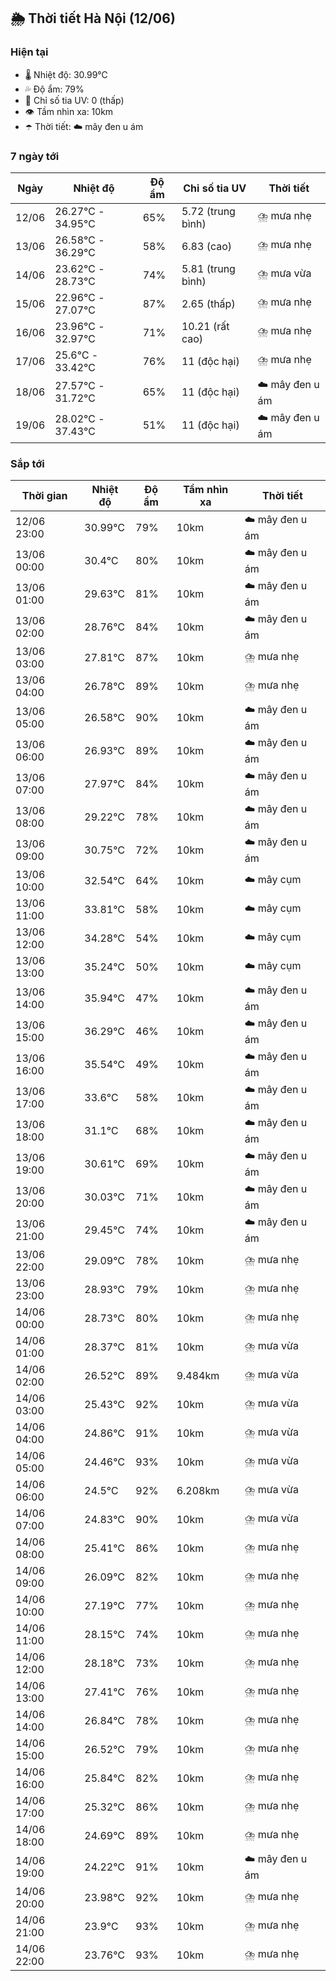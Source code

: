 ## 🌦️ Thời tiết Hà Nội (12/06)

### Hiện tại

- 🌡️ Nhiệt độ: 30.99℃
- 💦 Độ ẩm: 79%
- 🌟 Chỉ số tia UV: 0 (thấp)
- 👁️ Tầm nhìn xa: 10km
- ☂️ Thời tiết: ☁️ mây đen u ám

### 7 ngày tới

| Ngày | Nhiệt độ | Độ ẩm | Chỉ số tia UV | Thời tiết |
| --- | --- | --- | --- | --- |
| 12/06 | 26.27℃ - 34.95℃ | 65% | 5.72 (trung bình) | ⛈️ mưa nhẹ |
| 13/06 | 26.58℃ - 36.29℃ | 58% | 6.83 (cao) | ⛈️ mưa nhẹ |
| 14/06 | 23.62℃ - 28.73℃ | 74% | 5.81 (trung bình) | ⛈️ mưa vừa |
| 15/06 | 22.96℃ - 27.07℃ | 87% | 2.65 (thấp) | ⛈️ mưa nhẹ |
| 16/06 | 23.96℃ - 32.97℃ | 71% | 10.21 (rất cao) | ⛈️ mưa nhẹ |
| 17/06 | 25.6℃ - 33.42℃ | 76% | 11 (độc hại) | ⛈️ mưa nhẹ |
| 18/06 | 27.57℃ - 31.72℃ | 65% | 11 (độc hại) | ☁️ mây đen u ám |
| 19/06 | 28.02℃ - 37.43℃ | 51% | 11 (độc hại) | ☁️ mây đen u ám |

### Sắp tới

| Thời gian | Nhiệt độ | Độ ẩm | Tầm nhìn xa | Thời tiết |
| --- | --- | --- | --- | --- |
| 12/06 23:00 | 30.99℃ | 79% | 10km | ☁️ mây đen u ám |
| 13/06 00:00 | 30.4℃ | 80% | 10km | ☁️ mây đen u ám |
| 13/06 01:00 | 29.63℃ | 81% | 10km | ☁️ mây đen u ám |
| 13/06 02:00 | 28.76℃ | 84% | 10km | ☁️ mây đen u ám |
| 13/06 03:00 | 27.81℃ | 87% | 10km | ⛈️ mưa nhẹ |
| 13/06 04:00 | 26.78℃ | 89% | 10km | ⛈️ mưa nhẹ |
| 13/06 05:00 | 26.58℃ | 90% | 10km | ☁️ mây đen u ám |
| 13/06 06:00 | 26.93℃ | 89% | 10km | ☁️ mây đen u ám |
| 13/06 07:00 | 27.97℃ | 84% | 10km | ☁️ mây đen u ám |
| 13/06 08:00 | 29.22℃ | 78% | 10km | ☁️ mây đen u ám |
| 13/06 09:00 | 30.75℃ | 72% | 10km | ☁️ mây đen u ám |
| 13/06 10:00 | 32.54℃ | 64% | 10km | ☁️ mây cụm |
| 13/06 11:00 | 33.81℃ | 58% | 10km | ☁️ mây cụm |
| 13/06 12:00 | 34.28℃ | 54% | 10km | ☁️ mây cụm |
| 13/06 13:00 | 35.24℃ | 50% | 10km | ☁️ mây cụm |
| 13/06 14:00 | 35.94℃ | 47% | 10km | ☁️ mây đen u ám |
| 13/06 15:00 | 36.29℃ | 46% | 10km | ☁️ mây đen u ám |
| 13/06 16:00 | 35.54℃ | 49% | 10km | ☁️ mây đen u ám |
| 13/06 17:00 | 33.6℃ | 58% | 10km | ☁️ mây đen u ám |
| 13/06 18:00 | 31.1℃ | 68% | 10km | ☁️ mây đen u ám |
| 13/06 19:00 | 30.61℃ | 69% | 10km | ☁️ mây đen u ám |
| 13/06 20:00 | 30.03℃ | 71% | 10km | ☁️ mây đen u ám |
| 13/06 21:00 | 29.45℃ | 74% | 10km | ☁️ mây đen u ám |
| 13/06 22:00 | 29.09℃ | 78% | 10km | ⛈️ mưa nhẹ |
| 13/06 23:00 | 28.93℃ | 79% | 10km | ⛈️ mưa nhẹ |
| 14/06 00:00 | 28.73℃ | 80% | 10km | ⛈️ mưa nhẹ |
| 14/06 01:00 | 28.37℃ | 81% | 10km | ⛈️ mưa vừa |
| 14/06 02:00 | 26.52℃ | 89% | 9.484km | ⛈️ mưa vừa |
| 14/06 03:00 | 25.43℃ | 92% | 10km | ⛈️ mưa vừa |
| 14/06 04:00 | 24.86℃ | 91% | 10km | ⛈️ mưa vừa |
| 14/06 05:00 | 24.46℃ | 93% | 10km | ⛈️ mưa vừa |
| 14/06 06:00 | 24.5℃ | 92% | 6.208km | ⛈️ mưa vừa |
| 14/06 07:00 | 24.83℃ | 90% | 10km | ⛈️ mưa vừa |
| 14/06 08:00 | 25.41℃ | 86% | 10km | ⛈️ mưa nhẹ |
| 14/06 09:00 | 26.09℃ | 82% | 10km | ⛈️ mưa nhẹ |
| 14/06 10:00 | 27.19℃ | 77% | 10km | ⛈️ mưa nhẹ |
| 14/06 11:00 | 28.15℃ | 74% | 10km | ⛈️ mưa nhẹ |
| 14/06 12:00 | 28.18℃ | 73% | 10km | ⛈️ mưa nhẹ |
| 14/06 13:00 | 27.41℃ | 76% | 10km | ⛈️ mưa nhẹ |
| 14/06 14:00 | 26.84℃ | 78% | 10km | ⛈️ mưa nhẹ |
| 14/06 15:00 | 26.52℃ | 79% | 10km | ⛈️ mưa nhẹ |
| 14/06 16:00 | 25.84℃ | 82% | 10km | ⛈️ mưa nhẹ |
| 14/06 17:00 | 25.32℃ | 86% | 10km | ⛈️ mưa nhẹ |
| 14/06 18:00 | 24.69℃ | 89% | 10km | ⛈️ mưa nhẹ |
| 14/06 19:00 | 24.22℃ | 91% | 10km | ☁️ mây đen u ám |
| 14/06 20:00 | 23.98℃ | 92% | 10km | ⛈️ mưa nhẹ |
| 14/06 21:00 | 23.9℃ | 93% | 10km | ⛈️ mưa nhẹ |
| 14/06 22:00 | 23.76℃ | 93% | 10km | ⛈️ mưa nhẹ |
